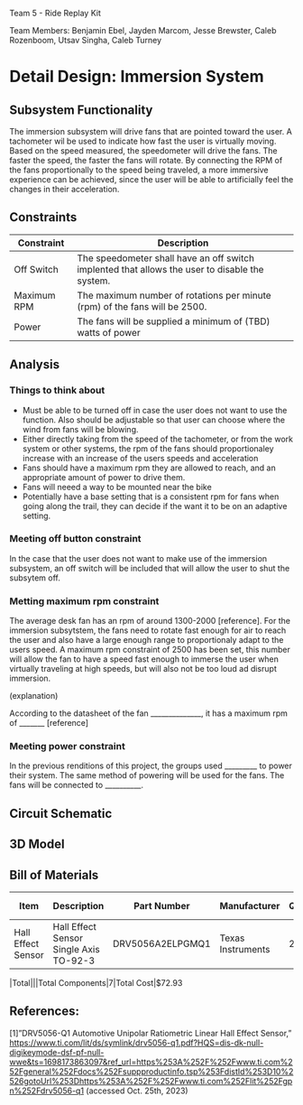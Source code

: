 
Team 5 - Ride Replay Kit

Team Members: Benjamin Ebel, Jayden Marcom, Jesse Brewster, Caleb Rozenboom, Utsav Singha, Caleb Turney

# Detail Design: Immersion System


##  Subsystem Functionality

The immersion subsystem will drive fans that are pointed toward the user. A tachometer wil be used to indicate how fast the user is virtually moving. Based on the speed measured, the speedometer will drive the fans. The faster the speed, the faster the fans will rotate. By connecting the RPM of the fans proportionally to the speed being traveled, a more immersive experience can be achieved, since the user will be able to artificially feel the changes in their acceleration.
## Constraints 

|Constraint        |Description        |
|------------------|-------------------|
|Off Switch|The speedometer shall have an off switch implented that allows the user to disable the system.|
|Maximum RPM| The maximum number of rotations per minute (rpm) of the fans will be 2500.|
|Power|The fans will be supplied a minimum of (TBD) watts of power|


## Analysis

### Things to think about

* Must be able to be turned off in case the user does not want to use the function. Also should be adjustable so that user can choose where the wind from fans will be blowing.
* Either directly taking from the speed of the tachometer, or from the work system or other systems, the rpm of the fans should proportionaley increase with an increase of the users speeds and acceleration
* Fans should have a maximum rpm they are allowed to reach, and an appropriate amount of power to drive them.
* Fans will neeed a way to be mounted near the bike
* Potentially have a base setting that is a consistent rpm for fans when going along the trail, they can decide if the want it to be on an adaptive setting.
  

### Meeting off button constraint

In the case that the user does not want to make use of the immersion subsystem, an off switch will be included that will allow the user to shut the subsytem off. 

### Metting maximum rpm constraint

The average desk fan has an rpm of around 1300-2000 [reference]. For the immersion subsytstem, the fans need to rotate fast enough for air to reach the user and also have a large enough range to proportionaly adapt to the users speed. A maximum rpm constraint of 2500 has been set, this number will allow the fan to have a speed fast enough to immerse the user when virtually traveling at high speeds, but will also not be too loud ad disrupt immersion.

(explanation)

According to the datasheet of the fan ______________, it has a maximum rpm of _______ [reference]

### Meeting power constraint

In the previous renditions of this project, the groups used _________ to power their system. The same method of powering will be used for the fans. The fans will be connected to __________.

## Circuit Schematic

## 3D Model

## Bill of Materials

|Item|Description|Part Number|Manufacturer|Quantity|Individual Price|Total|
|----|-----------|-----------|------------|--------|----------------|-----|
|Hall Effect Sensor|Hall Effect Sensor Single Axis TO-92-3|DRV5056A2ELPGMQ1|Texas Instruments|2|$2.01|$4.02|

|Total|||Total Components|7|Total Cost|$72.93


## References:

[1]”DRV5056-Q1 Automotive Unipolar Ratiometric Linear Hall Effect Sensor,” https://www.ti.com/lit/ds/symlink/drv5056-q1.pdf?HQS=dis-dk-null-digikeymode-dsf-pf-null-wwe&ts=1698173863097&ref_url=https%253A%252F%252Fwww.ti.com%252Fgeneral%252Fdocs%252Fsuppproductinfo.tsp%253FdistId%253D10%2526gotoUrl%253Dhttps%253A%252F%252Fwww.ti.com%252Flit%252Fgpn%252Fdrv5056-q1 (accessed Oct. 25th, 2023)



